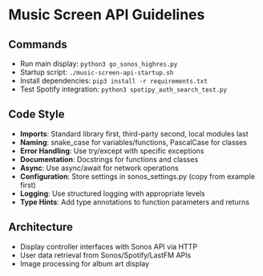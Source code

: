 # Music Screen API Guidelines

## Commands
- Run main display: `python3 go_sonos_highres.py`
- Startup script: `./music-screen-api-startup.sh`
- Install dependencies: `pip3 install -r requirements.txt`
- Test Spotify integration: `python3 spotipy_auth_search_test.py`

## Code Style
- **Imports**: Standard library first, third-party second, local modules last
- **Naming**: snake_case for variables/functions, PascalCase for classes
- **Error Handling**: Use try/except with specific exceptions
- **Documentation**: Docstrings for functions and classes
- **Async**: Use async/await for network operations
- **Configuration**: Store settings in sonos_settings.py (copy from example first)
- **Logging**: Use structured logging with appropriate levels
- **Type Hints**: Add type annotations to function parameters and returns

## Architecture
- Display controller interfaces with Sonos API via HTTP
- User data retrieval from Sonos/Spotify/LastFM APIs
- Image processing for album art display